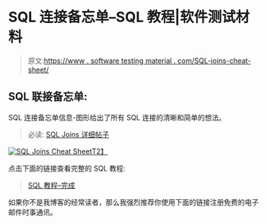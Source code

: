# SQL 连接备忘单–SQL 教程|软件测试材料

> 原文:[https://www . software testing material . com/SQL-joins-cheat-sheet/](https://www.softwaretestingmaterial.com/sql-joins-cheat-sheet/)

## SQL 联接备忘单:

SQL 连接备忘单信息-图形给出了所有 SQL 连接的清晰和简单的想法。

> 必读: [SQL Joins 详细帖子](https://www.softwaretestingmaterial.com/sql-joins/)

[![SQL Joins Cheat Sheet](../Images/c867ab6c2b1cbbe41ad62f834424d74a.png)T2】](https://www.softwaretestingmaterial.com/wp-content/uploads/2017/02/SQL-Joins-Cheat-Sheet.png)

点击下面的链接查看完整的 SQL 教程:

> [SQL 教程–完成](https://www.softwaretestingmaterial.com/sql-tutorial-complete/)

如果你不是我博客的经常读者，那么我强烈推荐你使用下面的链接注册免费的电子邮件时事通讯。